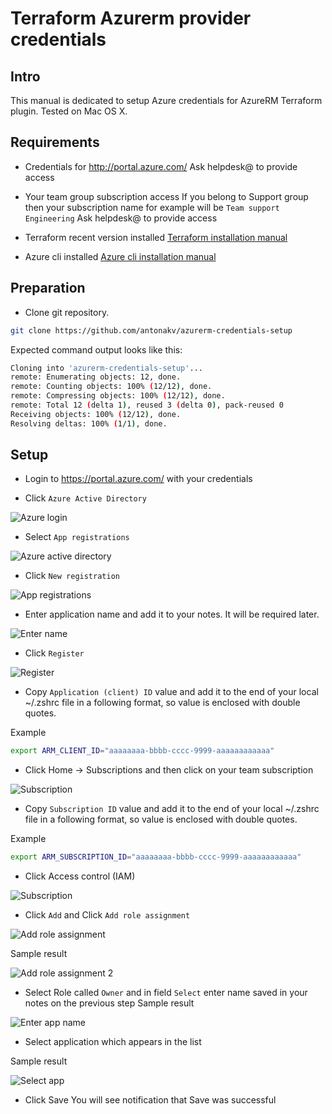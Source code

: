 # Terraform Azurerm provider credentials 

## Intro

This manual is dedicated to setup Azure credentials for AzureRM Terraform plugin. Tested on Mac OS X.

## Requirements

- Credentials for http://portal.azure.com/ 
Ask helpdesk@ to provide access

- Your team group subscription access
If you belong to Support group then your subscription name for example will be ```Team support Engineering```
Ask helpdesk@ to provide access

- Terraform recent version installed
[Terraform installation manual](https://learn.hashicorp.com/tutorials/terraform/install-cli)

- Azure cli installed
[Azure cli installation manual](https://docs.microsoft.com/en-us/cli/azure/install-azure-cli)

## Preparation

- Clone git repository. 

```bash
git clone https://github.com/antonakv/azurerm-credentials-setup
```

Expected command output looks like this:

```bash
Cloning into 'azurerm-credentials-setup'...
remote: Enumerating objects: 12, done.
remote: Counting objects: 100% (12/12), done.
remote: Compressing objects: 100% (12/12), done.
remote: Total 12 (delta 1), reused 3 (delta 0), pack-reused 0
Receiving objects: 100% (12/12), done.
Resolving deltas: 100% (1/1), done.
```

## Setup

- Login to https://portal.azure.com/ with your credentials

- Click ```Azure Active Directory```

![Azure login](https://github.com/antonakv/azurerm-credentials-setup/raw/main/images/image1.png)

- Select ```App registrations```

![Azure active directory](https://github.com/antonakv/azurerm-credentials-setup/raw/main/images/image2.png)

- Click ```New registration```

![App registrations](https://github.com/antonakv/azurerm-credentials-setup/raw/main/images/image3.png)

- Enter application name and add it to your notes. It will be required later.

![Enter name](https://github.com/antonakv/azurerm-credentials-setup/raw/main/images/image5.png)

- Click ```Register```

![Register](https://github.com/antonakv/azurerm-credentials-setup/raw/main/images/image6.png)

- Copy ```Application (client) ID``` value and add it to the end of your local  ~/.zshrc file in a following format, 
so value is enclosed with double quotes.

Example
```bash 
export ARM_CLIENT_ID="aaaaaaaa-bbbb-cccc-9999-aaaaaaaaaaaa"
```

- Click Home -> Subscriptions and then click on your team subscription

![Subscription](https://github.com/antonakv/azurerm-credentials-setup/raw/main/images/image7.png)

- Copy ```Subscription ID``` value and add it to the end of your local  ~/.zshrc file in a following format, 
so value is enclosed with double quotes.

Example
```bash 
export ARM_SUBSCRIPTION_ID="aaaaaaaa-bbbb-cccc-9999-aaaaaaaaaaaa"
```

- Click Access control (IAM)

![Subscription](https://github.com/antonakv/azurerm-credentials-setup/raw/main/images/image8.png)

- Click ```Add``` and Click ```Add role assignment```

![Add role assignment](https://github.com/antonakv/azurerm-credentials-setup/raw/main/images/image9.png)

Sample result

![Add role assignment 2](https://github.com/antonakv/azurerm-credentials-setup/raw/main/images/image10.png)

- Select Role called ```Owner``` and in field ```Select``` enter name saved in your notes on the previous step
Sample result

![Enter app name](https://github.com/antonakv/azurerm-credentials-setup/raw/main/images/image11.png)

- Select application which appears in the list

Sample result

![Select app](https://github.com/antonakv/azurerm-credentials-setup/raw/main/images/image12.png)

- Click Save
You will see notification that Save was successful 

